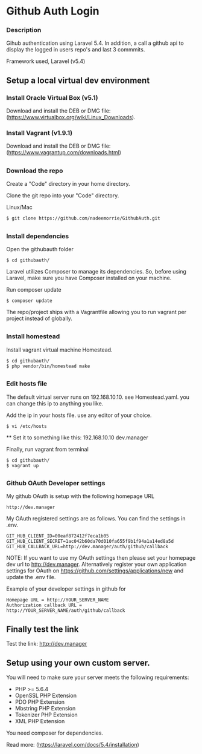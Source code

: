 # Github Auth Login

### Description

Gihub authentication using Laravel 5.4. In addition, a call a github api to display the logged in users repo's and last 3 commmits.

Framework used, Laravel (v5.4)

##

## Setup a local virtual dev environment

### Install Oracle Virtual Box (v5.1)
Download and install the DEB or DMG file: (https://www.virtualbox.org/wiki/Linux_Downloads).

### Install Vagrant (v1.9.1)
Download and install the DEB or DMG file: (https://www.vagrantup.com/downloads.html)

##

### Download the repo
Create a "Code" directory in your home directory.

Clone the git repo into your "Code" directory.

Linux/Mac
```
$ git clone https://github.com/nadeemorrie/GithubAuth.git
```
##

### Install dependencies

Open the githubauth folder
```
$ cd githubauth/
```
Laravel utilizes Composer to manage its dependencies. So, before using Laravel, make sure you have Composer installed on your machine.

Run composer update
```
$ composer update
```
The repo/project ships with a Vagrantfile allowing you to run vagrant per project instead of globally.

##

### Install homestead

Install vagrant virtual machine Homestead.
```
$ cd githubauth/
$ php vendor/bin/homestead make
```
##

### Edit hosts file

The default virtual server runs on 192.168.10.10. see Homestead.yaml. you can change this ip to anything you like.

Add the ip in your hosts file. use any editor of your choice.
```
$ vi /etc/hosts
```
** Set it to something like this: 192.168.10.10 dev.manager

Finally, run vagrant from terminal
```
$ cd githubauth/
$ vagrant up
```
##

### Github OAuth Developer settings
My  github OAuth is setup with the following homepage URL
```
http://dev.manager
```

My OAuth registered settings are as follows. You can find the settings in .env.
```
GIT_HUB_CLIENT_ID=00eaf872412f7eca1b05
GIT_HUB_CLIENT_SECRET=1ac042b60da70d010fa655f9b1f94a1a14ed8a5d
GIT_HUB_CALLBACK_URL=http://dev.manager/auth/github/callback
```

NOTE: If you want to use my OAuth settings then please set your homepage dev url to http://dev.manager.
Alternatively register your own application settings for OAuth on https://github.com/settings/applications/new
and update the .env file.

Example of your developer settings in github for 
```
Homepage URL = http://YOUR_SERVER_NAME
Authorization callback URL = http://YOUR_SERVER_NAME/auth/github/callback
```

## Finally test the link

Test the link: http://dev.manager

## Setup using your own custom server.

You will need to make sure your server meets the following requirements:

* PHP >= 5.6.4
* OpenSSL PHP Extension
* PDO PHP Extension
* Mbstring PHP Extension
* Tokenizer PHP Extension
* XML PHP Extension

You need composer for dependencies.

Read more: (https://laravel.com/docs/5.4/installation)
